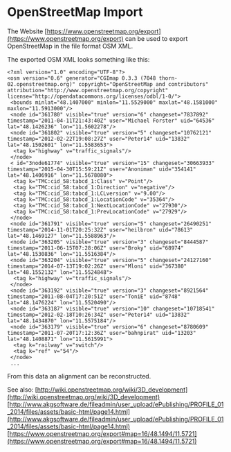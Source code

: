 # OpenStreetMap Import #

The Website [https://www.openstreetmap.org/export](https://www.openstreetmap.org/export) can be used to export OpenStreetMap in the file format OSM XML.

The exported OSM XML looks something like this:
    
    <?xml version="1.0" encoding="UTF-8"?>
    <osm version="0.6" generator="CGImap 0.3.3 (7048 thorn-02.openstreetmap.org)" copyright="OpenStreetMap and contributors" attribution="http://www.openstreetmap.org/copyright" license="http://opendatacommons.org/licenses/odbl/1-0/">
     <bounds minlat="48.1407000" minlon="11.5529000" maxlat="48.1581000" maxlon="11.5913000"/>
     <node id="361780" visible="true" version="6" changeset="7837892" timestamp="2011-04-11T21:43:40Z" user="Michael Forster" uid="64536" lat="48.1426236" lon="11.5602278"/>
     <node id="361802" visible="true" version="5" changeset="10762121" timestamp="2012-02-22T19:08:27Z" user="Peter14" uid="13832" lat="48.1502601" lon="11.5583653">
      <tag k="highway" v="traffic_signals"/>
     </node>
     < id="3node61774" visible="true" version="15" changeset="30663933" timestamp="2015-04-30T15:59:21Z" user="Anoniman" uid="354141" lat="48.1406916" lon="11.5678080">
      <tag k="TMC:cid_58:tabcd_1:Class" v="Point"/>
      <tag k="TMC:cid_58:tabcd_1:Direction" v="negative"/>
      <tag k="TMC:cid_58:tabcd_1:LCLversion" v="9.00"/>
      <tag k="TMC:cid_58:tabcd_1:LocationCode" v="35364"/>
      <tag k="TMC:cid_58:tabcd_1:NextLocationCode" v="27930"/>
      <tag k="TMC:cid_58:tabcd_1:PrevLocationCode" v="27929"/>
     </node>
     <node id="361791" visible="true" version="5" changeset="26490251" timestamp="2014-11-01T20:25:32Z" user="heilbron" uid="78613" lat="48.1469127" lon="11.5588963"/>
     <node id="363205" visible="true" version="3" changeset="8444587" timestamp="2011-06-15T07:28:06Z" user="Broky" uid="68974" lat="48.1530836" lon="11.5516384"/>
     <node id="363204" visible="true" version="5" changeset="24127160" timestamp="2014-07-13T19:02:26Z" user="Mloni" uid="367380" lat="48.1552132" lon="11.5524848">
      <tag k="highway" v="traffic_signals"/>
     </node>
     <node id="363192" visible="true" version="3" changeset="8921564" timestamp="2011-08-04T17:20:51Z" user="ToniE" uid="8748" lat="48.1476224" lon="11.5520490"/>
     <node id="363187" visible="true" version="10" changeset="10718541" timestamp="2012-02-18T10:26:34Z" user="Peter14" uid="13832" lat="48.1434870" lon="11.5575184"/>
     <node id="363179" visible="true" version="6" changeset="8780609" timestamp="2011-07-20T17:12:36Z" user="bahnpirat" uid="13203" lat="48.1408871" lon="11.5615991">
      <tag k="railway" v="switch"/>
      <tag k="ref" v="54"/>
     </node>
     ...
 
From this data an alignment can be reconstructed.
 
 
See also:
[http://wiki.openstreetmap.org/wiki/3D_development](http://wiki.openstreetmap.org/wiki/3D_development)
[http://www.akgsoftware.de/fileadmin/user_upload/ePublishing/PROFILE_01_2014/files/assets/basic-html/page14.html](http://www.akgsoftware.de/fileadmin/user_upload/ePublishing/PROFILE_01_2014/files/assets/basic-html/page14.html)
[https://www.openstreetmap.org/export#map=16/48.1494/11.5721](https://www.openstreetmap.org/export#map=16/48.1494/11.5721)